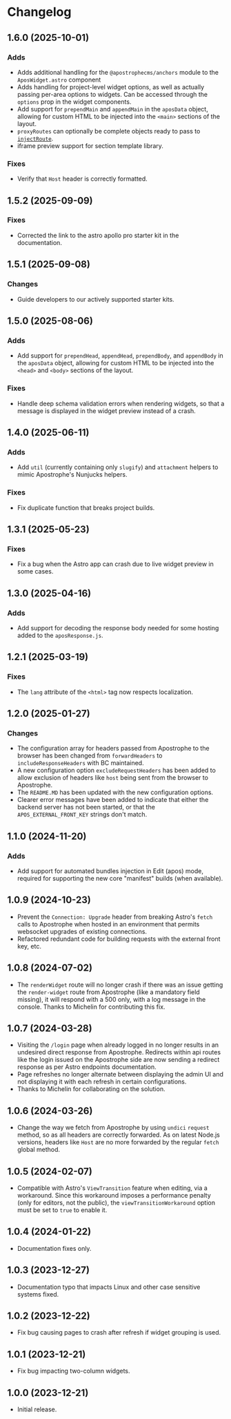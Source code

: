 # Changelog

## 1.6.0 (2025-10-01)

### Adds

* Adds additional handling for the `@apostrophecms/anchors` module to the `AposWidget.astro` component
* Adds handling for project-level widget options, as well as actually passing per-area options to widgets. Can be accessed through the `options` prop in the widget components.
* Add support for `prependMain` and `appendMain` in the `aposData` object, allowing for custom HTML to be injected into the `<main>` sections of the layout.
* `proxyRoutes` can optionally be complete objects ready to pass to [`injectRoute`](https://docs.astro.build/en/reference/integrations-reference/#injectroute-option). 
* iframe preview support for section template library.

### Fixes

* Verify that `Host` header is correctly formatted.

## 1.5.2 (2025-09-09)

### Fixes

* Corrected the link to the astro apollo pro starter kit in the documentation.

## 1.5.1 (2025-09-08)

### Changes

* Guide developers to our actively supported starter kits.

## 1.5.0 (2025-08-06)

### Adds

* Add support for `prependHead`, `appendHead`, `prependBody`, and `appendBody` in the `aposData` object, allowing for custom HTML to be injected into the `<head>` and `<body>` sections of the layout.

### Fixes

* Handle deep schema validation errors when rendering widgets, so that a message is displayed in the widget preview instead of a crash.

## 1.4.0 (2025-06-11)

### Adds

* Add `util` (currently containing only `slugify`) and `attachment` helpers to mimic Apostrophe's Nunjucks helpers.

### Fixes

* Fix duplicate function that breaks project builds.

## 1.3.1 (2025-05-23)

### Fixes

* Fix a bug when the Astro app can crash due to live widget preview in some cases.

## 1.3.0 (2025-04-16)

### Adds

* Add support for decoding the response body needed for some hosting added to the `aposResponse.js`.

## 1.2.1 (2025-03-19)

### Fixes

* The `lang` attribute of the `<html>` tag now respects localization.

## 1.2.0 (2025-01-27)

### Changes

* The configuration array for headers passed from Apostrophe to the browser has been changed from `forwardHeaders` to `includeResponseHeaders` with BC maintained.
* A new configuration option `excludeRequestHeaders` has been added to allow exclusion of headers like `host` being sent from the browser to Apostrophe.
* The `README.MD` has been updated with the new configuration options.
* Clearer error messages have been added to indicate that either the backend server has not been started, or that the `APOS_EXTERNAL_FRONT_KEY` strings don't match.

## 1.1.0 (2024-11-20)

### Adds

* Add support for automated bundles injection in Edit (apos) mode, required for supporting the new core "manifest" builds (when available).

## 1.0.9 (2024-10-23)

* Prevent the `Connection: Upgrade` header from breaking Astro's `fetch` calls to Apostrophe when hosted in an environment that permits websocket upgrades of existing connections.
* Refactored redundant code for building requests with the external front key, etc.

## 1.0.8 (2024-07-02)

* The `renderWidget` route will no longer crash if there was an issue getting the `render-widget` route from Apostrophe (like a mandatory field missing), it will respond with a 500 only, with a log message in the console. Thanks to Michelin for contributing this fix.

## 1.0.7 (2024-03-28)

* Visiting the `/login` page when already logged in no longer results in
an undesired direct response from Apostrophe. Redirects within api routes like the login issued
on the Apostrophe side are now sending a redirect response as per Astro endpoints documentation.
* Page refreshes no longer alternate between displaying the admin UI and not displaying it
with each refresh in certain configurations.
* Thanks to Michelin for collaborating on the solution.

## 1.0.6 (2024-03-26)

* Change the way we fetch from Apostrophe by using `undici` `request` method, so as all headers are correctly forwarded. As on latest Node.js versions, headers like `Host` are no more forwarded by the regular `fetch` global method.

## 1.0.5 (2024-02-07)

* Compatible with Astro's `ViewTransition` feature when editing, via
a workaround. Since this workaround imposes a performance penalty
(only for editors, not the public), the `viewTransitionWorkaround`
option must be set to `true` to enable it.

## 1.0.4 (2024-01-22)

* Documentation fixes only.

## 1.0.3 (2023-12-27)

* Documentation typo that impacts Linux and other case sensitive systems fixed.

## 1.0.2 (2023-12-22)

* Fix bug causing pages to crash after refresh if widget
grouping is used.

## 1.0.1 (2023-12-21)

* Fix bug impacting two-column widgets.

## 1.0.0 (2023-12-21)

* Initial release.
